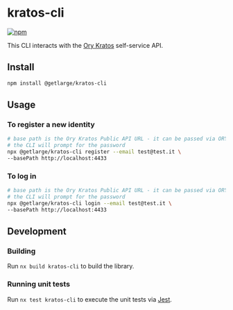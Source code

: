 # kratos-cli

[![npm][npm-image]][npm-url]

[npm-image]: https://img.shields.io/npm/v/@getlarge/keto-cli.svg?style=flat
[npm-url]: https://npmjs.org/package/@getlarge/keto-cli

This CLI interacts with the [Ory Kratos](https://www.ory.sh/kratos/docs/) self-service API.

## Install

```sh
npm install @getlarge/kratos-cli
```

## Usage

### To register a new identity

```sh
# base path is the Ory Kratos Public API URL - it can be passed via ORY_KRATOS_PUBLIC_URL environment variable
# the CLI will prompt for the password
npx @getlarge/kratos-cli register --email test@test.it \
--basePath http://localhost:4433
```

### To log in

```sh
# base path is the Ory Kratos Public API URL - it can be passed via ORY_KRATOS_PUBLIC_URL environment variable
# the CLI will prompt for the password
npx @getlarge/kratos-cli login --email test@test.it \
--basePath http://localhost:4433
```

## Development

### Building

Run `nx build kratos-cli` to build the library.

### Running unit tests

Run `nx test kratos-cli` to execute the unit tests via [Jest](https://jestjs.io).
